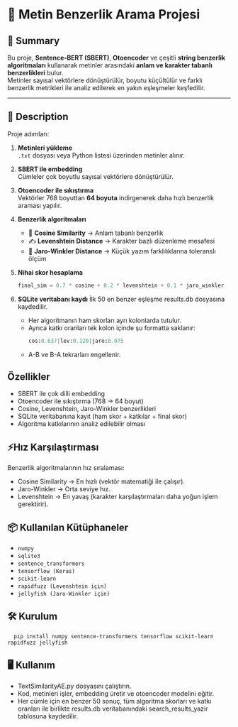# 🐾 Metin Benzerlik Arama Projesi

## 📄 Summary
Bu proje, **Sentence-BERT (SBERT)**, **Otoencoder** ve çeşitli **string benzerlik algoritmaları** kullanarak metinler arasındaki **anlam ve karakter tabanlı benzerlikleri** bulur.  
Metinler sayısal vektörlere dönüştürülür, boyutu küçültülür ve farklı benzerlik metrikleri ile analiz edilerek en yakın eşleşmeler keşfedilir.   

---

## 📝 Description
Proje adımları:  

1. **Metinleri yükleme**  
   `.txt` dosyası veya Python listesi üzerinden metinler alınır.  

2. **SBERT ile embedding**  
   Cümleler çok boyutlu sayısal vektörlere dönüştürülür.  

3. **Otoencoder ile sıkıştırma**  
   Vektörler 768 boyuttan **64 boyuta** indirgenerek daha hızlı benzerlik araması yapılır.  

4. **Benzerlik algoritmaları**  
   - 📐 **Cosine Similarity** → Anlam tabanlı benzerlik  
   - ✍️ **Levenshtein Distance** → Karakter bazlı düzenleme mesafesi  
   - 🔗 **Jaro-Winkler Distance** → Küçük yazım farklılıklarına toleranslı ölçüm  

5. **Nihai skor hesaplama**  
      ```python
      final_sim = 0.7 * cosine + 0.2 * levenshtein + 0.1 * jaro_winkler
      ```
6. **SQLite veritabanı kaydı**
   İlk 50 en benzer eşleşme results.db dosyasına kaydedilir.
   - Her algoritmanın ham skorları ayrı kolonlarda tutulur.
   - Ayrıca katkı oranları tek kolon içinde şu formatta saklanır:
        ```python
        cos:0.637|lev:0.120|jaro:0.075
        ```
   - A-B ve B-A tekrarları engellenir.

## Özellikler

- SBERT ile çok dilli embedding
- Otoencoder ile sıkıştırma (768 → 64 boyut)
- Cosine, Levenshtein, Jaro-Winkler benzerlikleri
- SQLite veritabanına kayıt (ham skor + katkılar + final skor)
- Algoritma katkılarının analiz edilebilir olması

## ⚡Hız Karşılaştırması
Benzerlik algoritmalarının hız sıralaması:
- Cosine Similarity → En hızlı (vektör matematiği ile çalışır).
- Jaro-Winkler → Orta seviye hız.
- Levenshtein → En yavaş (karakter karşılaştırmaları daha yoğun işlem gerektirir).

## 📦 Kullanılan Kütüphaneler

- `numpy`
- `sqlite3`
- `sentence_transformers`
- `tensorflow (Keras)`
- `scikit-learn`
- `rapidfuzz (Levenshtein için)`
- `jellyfish (Jaro-Winkler için)`

## 🛠 Kurulum
      pip install numpy sentence-transformers tensorflow scikit-learn rapidfuzz jellyfish
      
## 🖥 Kullanım
- TextSimilarityAE.py dosyasını çalıştırın.
- Kod, metinleri işler, embedding üretir ve otoencoder modelini eğitir.
- Her cümle için en benzer 50 sonuç, tüm algoritma skorları ve katkı oranları ile birlikte results.db veritabanındaki search_results_yazir tablosuna kaydedilir.


